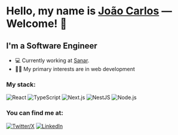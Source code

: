 # Hello, my name is [João Carlos](https://joaocdfarias.github.io/) — Welcome! 👋

## I'm a Software Engineer

- 💻 Currently working at [Sanar](https://www.sanar.com/).
- 👨‍🎓 My primary interests are in web development

### My stack:

![React](https://img.shields.io/badge/React-61DAFB.svg?style=for-the-badge&logo=React&logoColor=black)
![TypeScript](https://img.shields.io/badge/TypeScript-3178C6.svg?style=for-the-badge&logo=TypeScript&logoColor=white)
![Next.js](https://img.shields.io/badge/Next.js-000000.svg?style=for-the-badge&logo=nextdotjs&logoColor=white)
![NestJS](https://img.shields.io/badge/NestJS-E0234E.svg?style=for-the-badge&logo=NestJS&logoColor=white)
![Node.js](https://img.shields.io/badge/Node.js-339933.svg?style=for-the-badge&logo=nodedotjs&logoColor=white)

### You can find me at:

[![Twitter/X](https://img.shields.io/badge/Twitter-1D9BF0.svg?style=for-the-badge&logo=Twitter&logoColor=white)](https://www.twitter.com/joaocdfarias)
[![LinkedIn](https://img.shields.io/badge/LinkedIn-0A66C2.svg?style=for-the-badge&logo=LinkedIn&logoColor=white)](https://www.linkedin.com/in/joaocdfarias)
